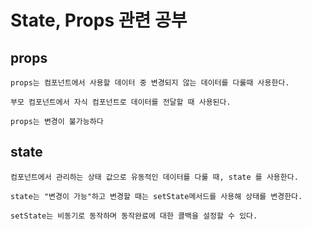 # State, Props 관련 공부 

## props
```
props는 컴포넌트에서 사용할 데이터 중 변경되지 않는 데이터를 다룰때 사용한다. 

부모 컴포넌트에서 자식 컴포넌트로 데이터를 전달할 때 사용된다. 

props는 변경이 불가능하다
```

## state
```
컴포넌트에서 관리하는 상태 값으로 유동적인 데이터를 다룰 때, state 를 사용한다. 

state는 "변경이 가능"하고 변경할 때는 setState메서드를 사용해 상태를 변경한다. 

setState는 비동기로 동작하며 동작완료에 대한 콜백을 설정할 수 있다.
```
